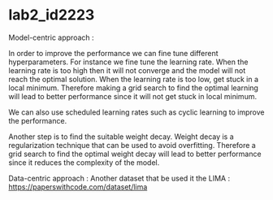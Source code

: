 # lab2_id2223


Model-centric approach :

In order to improve the performance we can fine tune different hyperparameters. For instance we fine tune the learning rate. When the learning rate is too high then it will not converge and the model will not reach the optimal solution. When the learning rate is too low, get stuck in a local minimum. Therefore making  a grid search to find the optimal learning will lead to better performance since it will not get stuck in local minimum.  

We can also use scheduled learning rates such as cyclic learning to improve the performance. 

Another step is to find the suitable weight decay. Weight decay is a regularization technique  that can be used to avoid overfitting. Therefore a grid search to find the optimal weight decay will lead to better performance since it reduces the complexity of the model.   



Data-centric approach :
Another dataset that be used it the LIMA : https://paperswithcode.com/dataset/lima
